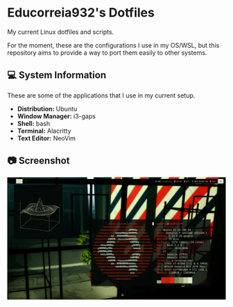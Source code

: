 # Educorreia932's Dotfiles

My current Linux dotfiles and scripts.

For the moment, these are the configurations I use in my OS/WSL, but this repository aims to provide a way to port them easily to other systems.

## 💻 System Information

These are some of the applications that I use in my current setup.

- **Distribution:** Ubuntu
- **Window Manager:** i3-gaps
- **Shell:** bash
- **Terminal:** Alacritty
- **Text Editor:** NeoVim

## 📷 Screenshot

![Preview](preview.png)

